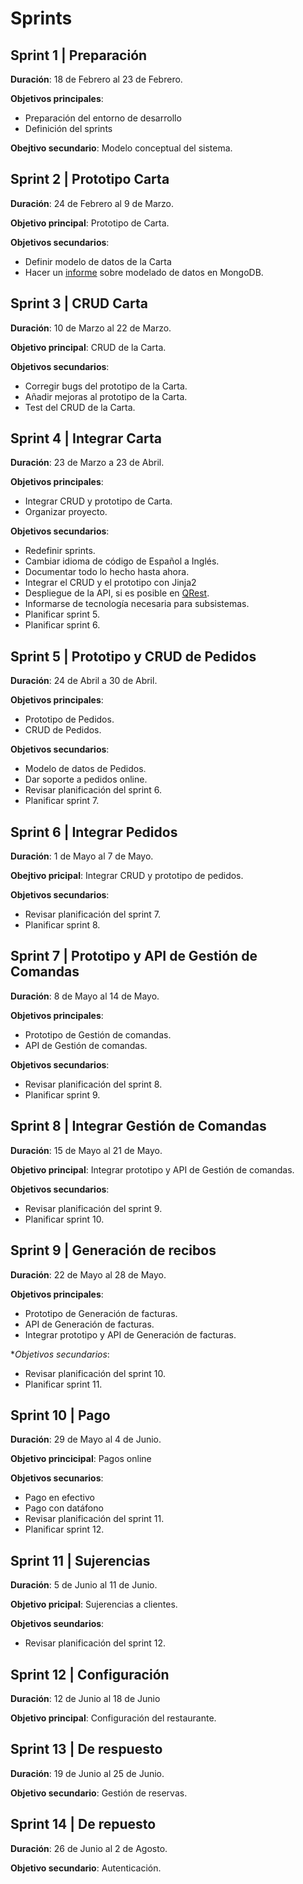 # Sprints

## Sprint 1 | Preparación

**Duración**: 18 de Febrero al 23 de Febrero.

**Objetivos principales**:

- Preparación del entorno de desarrollo
- Definición del sprints

**Obejtivo secundario**: Modelo conceptual del sistema.

## Sprint 2 | Prototipo Carta

**Duración**: 24 de Febrero al 9 de Marzo.

**Objetivo principal**: Prototipo de Carta.

**Objetivos secundarios**:

- Definir modelo de datos de la Carta
- Hacer un [informe](https://adsoltechsl.atlassian.net/wiki/spaces/~61936a2b744c4d0069410af0/pages/43352071) sobre modelado de datos en MongoDB.

## Sprint 3 | CRUD Carta

**Duración**: 10 de Marzo al 22 de Marzo.

**Objetivo principal**: CRUD de la Carta.

**Objetivos secundarios**:

- Corregir bugs del prototipo de la Carta.
- Añadir mejoras al prototipo de la Carta.
- Test del CRUD de la Carta. 

## Sprint 4 | Integrar Carta

**Duración**: 23 de Marzo a 23 de Abril.

**Objetivos principales**: 

- Integrar CRUD y prototipo de Carta. 
- Organizar proyecto.

**Objetivos secundarios**:

- Redefinir sprints.
- Cambiar idioma de código de Español a Inglés.
- Documentar todo lo hecho hasta ahora. 
- Integrar el CRUD y el prototipo con Jinja2
- Despliegue de la API, si es posible en [QRest](https://qrest.app/).
- Informarse de tecnología necesaria para subsistemas.
- Planificar sprint 5.
- Planificar sprint 6. 

## Sprint 5 | Prototipo y CRUD de Pedidos

**Duración**: 24 de Abril a 30 de Abril.

**Objetivos principales**: 

- Prototipo de Pedidos.
- CRUD de Pedidos.

**Objetivos secundarios**: 

- Modelo de datos de Pedidos. 
- Dar soporte a pedidos online. 
- Revisar planificación del sprint 6.
- Planificar sprint 7. 

## Sprint 6 | Integrar Pedidos

**Duración**: 1 de Mayo al 7 de Mayo.

**Obejtivo pricipal**: Integrar CRUD y prototipo de pedidos.

**Objetivos secundarios**:

- Revisar planificación del sprint 7.
- Planificar sprint 8. 

## Sprint 7 | Prototipo y API de Gestión de Comandas

**Duración**: 8 de Mayo al 14 de Mayo.

**Objetivos principales**: 

- Prototipo de Gestión de comandas.
- API de Gestión de comandas. 

**Objetivos secundarios**: 

- Revisar planificación del sprint 8.
- Planificar sprint 9. 

## Sprint 8 | Integrar Gestión de Comandas

**Duración**: 15 de Mayo al 21 de Mayo.

**Objetivo principal**: Integrar prototipo y API de Gestión de comandas.

**Objetivos secundarios**: 

- Revisar planificación del sprint 9.
- Planificar sprint 10. 

## Sprint 9 | Generación de recibos

**Duración**: 22 de Mayo al 28 de Mayo.

**Objetivos principales**: 

- Prototipo de Generación de facturas.
- API de Generación de facturas.
- Integrar prototipo y API de Generación de facturas.

**Objetivos secundarios*: 

- Revisar planificación del sprint 10.
- Planificar sprint 11. 

## Sprint 10 | Pago

**Duración**: 29 de Mayo al 4 de Junio.

**Objetivo princicipal**: Pagos online

**Objetivos secunarios**:

- Pago en efectivo
- Pago con datáfono
- Revisar planificación del sprint 11.
- Planificar sprint 12. 

## Sprint 11 | Sujerencias

**Duración**: 5 de Junio al 11 de Junio.

**Objetivo pricipal**: Sujerencias a clientes.

**Objetivos seundarios**: 

- Revisar planificación del sprint 12.

## Sprint 12 | Configuración

**Duración**: 12 de Junio al 18 de Junio

**Objetivo principal**: Configuración del restaurante.

## Sprint 13 | De respuesto

**Duración**: 19 de Junio al 25 de Junio.

**Objetivo secundario**: Gestión de reservas.

## Sprint 14 | De repuesto

**Duración**: 26 de Junio al 2 de Agosto.

**Objetivo secundario**: Autenticación.


